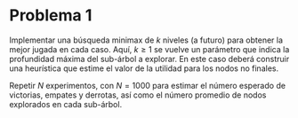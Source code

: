 # Problema 1

Implementar una búsqueda minimax de $k$ niveles (a futuro) para obtener la mejor jugada en cada caso. Aquí, $k \geq 1$ se vuelve un parámetro que indica la profundidad máxima del sub-árbol a explorar. En este caso deberá construir una heurística que estime el valor de la utilidad para los nodos no finales.

Repetir $N$ experimentos, con $N = 1000$ para estimar el número esperado de victorias, empates y derrotas, así como el número promedio de nodos explorados en cada sub-árbol.
